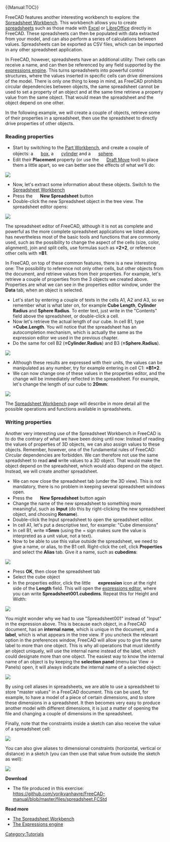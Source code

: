  


{{Manual:TOC}}

FreeCAD features another interesting workbench to explore: the [Spreadsheet Workbench](Spreadsheet_Workbench.md). This workbench allows you to create [spreadsheets](https://en.wikipedia.org/wiki/Spreadsheet) such as those made with [Excel](https://en.wikipedia.org/wiki/Microsoft_Excel) or [LibreOffice](https://en.wikipedia.org/wiki/OpenOffice.org_Calc) directly in FreeCAD. These spreadsheets can then be populated with data extracted from your model, and can also perform a series of calculations between values. Spreadsheets can be exported as CSV files, which can be imported in any other spreadsheet application.

In FreeCAD, however, spreadsheets have an additional utility: Their cells can receive a name, and can then be referenced by any field supported by the [expressions engine](Expressions.md). This turns spreadsheets into powerful control structures, where the values inserted in specific cells can drive dimensions of the model. There is only one thing to keep in mind, as FreeCAD prohibits circular dependencies between objects, the same spreadsheet cannot be used to set a property of an object and at the same time retrieve a property value from the same object. That would mean the spreadsheet and the object depend on one other.

In the following example, we will create a couple of objects, retrieve some of their properties in a spreadsheet, then use the spreadsheet to directly drive properties of other objects.

### Reading properties 

-   Start by switching to the [Part Workbench](Part_Workbench.md), and create a couple of objects: a <img alt="" src=images/Part_Box.svg  style="width:16px;"> [box](Part_Box.md), a <img alt="" src=images/Part_Cylinder.svg  style="width:16px;"> [cylinder](Part_Cylinder.md) and a <img alt="" src=images/Part_Sphere.svg  style="width:16px;"> [sphere](Part_Sphere.md).
-   Edit their **Placement** property (or use the <img alt="" src=images/Draft_Move.svg  style="width:16px;"> [Draft Move](Draft_Move.md) tool) to place them a little apart, so we can better see the effects of what we\'ll do:

![](images/Exercise_spreadsheet_01.jpg )

-   Now, let\'s extract some information about these objects. Switch to the [Spreadsheet Workbench](Spreadsheet_Workbench.md)
-   Press the <img alt="" src=images/Spreadsheet_Create.png  style="width:16px;"> **New Spreadsheet** button
-   Double-click the new Spreadsheet object in the tree view. The spreadsheet editor opens:

![](images/Exercise_spreadsheet_02.jpg )

The spreadsheet editor of FreeCAD, although it is not as complete and powerful as the more complete spreadsheet applications we listed above, has nevertheless most of the basic tools and functions that are commonly used, such as the possibility to change the aspect of the cells (size, color, alignment), join and split cells, use formulas such as **=2+2**, or reference other cells with **=B1**.

In FreeCAD, on top of these common features, there is a new interesting one: The possibility to reference not only other cells, but other objects from the document, and retrieve values from their properties. For example, let\'s retrieve a couple of properties from the 3 objects we created above. Properties are what we can see in the properties editor window, under the **Data** tab, when an object is selected.

-   Let\'s start by entering a couple of texts in the cells A1, A2 and A3, so we remember what is what later on, for example **Cube Length**, **Cylinder Radius** and **Sphere Radius**. To enter text, just write in the \"Contents\" field above the spreadsheet, or double-click a cell.
-   Now let\'s retrieve the actual length of our cube. In cell B1, type **=Cube.Length**. You will notice that the spreadsheet has an autocompletion mechanism, which is actually the same as the expression editor we used in the previous chapter.
-   Do the same for cell B2 (**=Cylinder.Radius**) and B3 (**=Sphere.Radius**).

![](images/Exercise_spreadsheet_03.jpg )

-   Although these results are expressed with their units, the values can be manipulated as any number, try for example entering in cell C1: **=B1\*2**.
-   We can now change one of these values in the properties editor, and the change will be immediately reflected in the spreadsheet. For example, let\'s change the length of our cube to **20mm**:

![](images/Exercise_spreadsheet_04.jpg )

The [Spreadsheet Workbench](Spreadsheet_Workbench.md) page will describe in more detail all the possible operations and functions available in spreadsheets.

### Writing properties 

Another very interesting use of the Spreadsheet Workbench in FreeCAD is to do the contrary of what we have been doing until now: Instead of reading the values of properties of 3D objects, we can also assign values to these objects. Remember, however, one of the fundamental rules of FreeCAD: Circular dependencies are forbidden. We can therefore not use the same spreadsheet to read **and** write values to a 3D object. That would make the object depend on the spreadsheet, which would also depend on the object. Instead, we will create another spreadsheet.

-   We can now close the spreadsheet tab (under the 3D view). This is not mandatory, there is no problem in keeping several spreadsheet windows open.
-   Press the <img alt="" src=images/Spreadsheet_Create.png  style="width:16px;"> **New Spreadsheet** button again
-   Change the name of the new spreadsheet to something more meaningful, such as **Input** (do this by right-clicking the new spreadsheet object, and choosing **Rename**).
-   Double-click the Input spreadsheet to open the spreadsheet editor.
-   In cell A1, let\'s put a descriptive text, for example: \"Cube dimensions\"
-   In cell B1, write **=5mm** (using the = sign makes sure the value is interpreted as a unit value, not a text).
-   Now to be able to use this value outside the spreadsheet, we need to give a name, or alias, to the B1 cell. Right-click the cell, click **Properties** and select the **Alias** tab. Give it a name, such as **cubedims**:

![](images/Exercise_spreadsheet_05.jpg )

-   Press **OK**, then close the spreadsheet tab
-   Select the cube object
-   In the properties editor, click the little <img alt="" src=images/Bound-expression-unset.png  style="width:16px;"> **expression** icon at the right side of the **Length** field. This will open the [expressions editor](Expressions.md), where you can write **Spreadsheet001.cubedims**. Repeat this for Height and Width:

![](images/Exercise_spreadsheet_06.jpg )

You might wonder why we had to use \"Spreadsheet001\" instead of \"Input\" in the expression above. This is because each object, in a FreeCAD document, has an **internal name**, which is unique in the document, and a **label**, which is what appears in the tree view. If you uncheck the relevant option in the preferences window, FreeCAD will allow you to give the same label to more than one object. This is why all operations that must identify an object uniquely, will use the internal name instead of the label, which could designate more than one object. The easiest way to know the internal name of an object is by keeping the **selection panel** (menu bar View → Panels) open, it will always indicate the internal name of a selected object:

![](images/Exercise_spreadsheet_07.jpg )

By using cell aliases in spreadsheets, we are able to use a spreadsheet to store \"master values\" in a FreeCAD document. This can be used, for example, to have a model of a piece of certain dimensions, and to store these dimensions in a spreadsheet. It then becomes very easy to produce another model with different dimensions, it is just a matter of opening the file and changing a couple of dimensions in the spreadsheet.

Finally, note that the constraints inside a sketch can also receive the value of a spreadsheet cell:

![](images/Exercise_spreadsheet_08.jpg )

You can also give aliases to dimensional constraints (horizontal, vertical or distance) in a sketch (you can then use that value from outside the sketch as well):

![](images/Exercise_spreadsheet_09.jpg )

**Download**

-   The file produced in this exercise: <https://github.com/yorikvanhavre/FreeCAD-manual/blob/master/files/spreadsheet.FCStd>

**Read more**

-   [The Spreadsheet Workbench](Spreadsheet_Workbench.md)
-   [The Expressions engine](Expressions.md)




[Category:Tutorials](Category:Tutorials.md)
